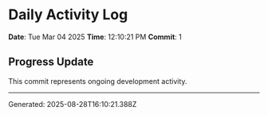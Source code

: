 # Daily Activity Log

**Date**: Tue Mar 04 2025
**Time**: 12:10:21 PM
**Commit**: 1

## Progress Update

This commit represents ongoing development activity.

---
Generated: 2025-08-28T16:10:21.388Z
